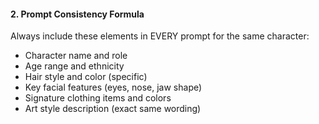 #### 2. **Prompt Consistency Formula**

Always include these elements in EVERY prompt for the same character:

- Character name and role
- Age range and ethnicity
- Hair style and color (specific)
- Key facial features (eyes, nose, jaw shape)
- Signature clothing items and colors
- Art style description (exact same wording)
